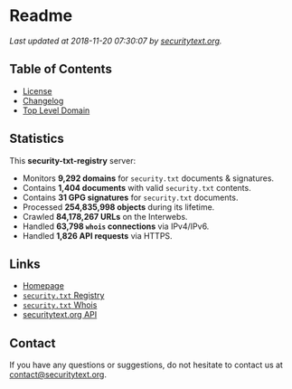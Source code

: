# Readme

_Last updated at 2018-11-20 07:30:07 by [securitytext.org](https://securitytext.org)._

## Table of Contents

* [License](LICENSE.md)
* [Changelog](CHANGELOG.md)
* [Top Level Domain](TLD.md)

## Statistics

This **security-txt-registry** server:

* Monitors **9,292 domains** for `security.txt` documents & signatures.
* Contains **1,404 documents** with valid `security.txt` contents.
* Contains **31 GPG signatures** for `security.txt` documents.
* Processed **254,835,998 objects** during its lifetime.
* Crawled **84,178,267 URLs** on the Interwebs.
* Handled **63,798 `whois` connections** via IPv4/IPv6.
* Handled **1,826 API requests** via HTTPS.

## Links

* [Homepage](https://securitytext.org)
* [`security.txt` Registry](https://registry.securitytext.org)
* [`security.txt` Whois](https://whois.securitytext.org)
* [securitytext.org API](https://api.securitytext.org)

## Contact

If you have any questions or suggestions, do not hesitate to contact us at contact@securitytext.org.
